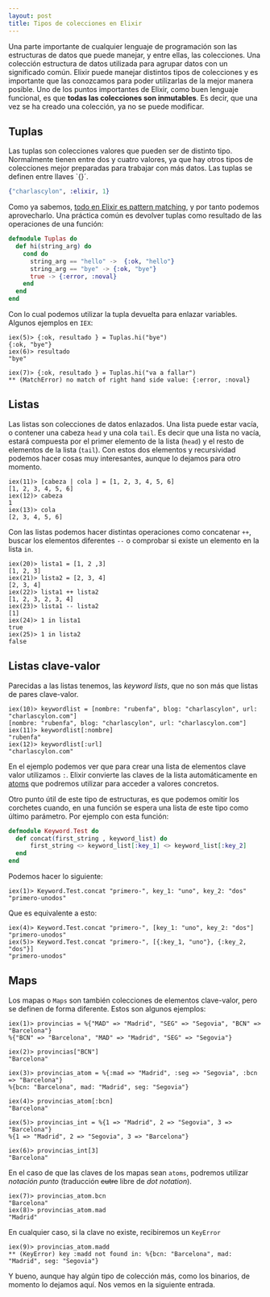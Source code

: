 ```yaml
---
layout: post
title: Tipos de colecciones en Elixir
---
```


Una parte importante de cualquier lenguaje de programación son las estructuras de datos que puede manejar, y entre ellas, las colecciones. Una colección estructura de datos utilizada para agrupar datos
con un significado común. Elixir puede manejar distintos tipos de colecciones y es importante que las conozcamos para poder utilizarlas de la mejor manera posible. Uno de los puntos importantes de 
Elixir, como buen lenguaje funcional, es que **todas las colecciones son inmutables**. Es decir, que una vez se ha creado una colección, ya no se puede modificar.

## Tuplas

Las tuplas son colecciones valores que pueden ser de distinto tipo. Normalmente tienen entre dos y cuatro valores, ya que hay otros tipos de colecciones mejor preparadas para trabajar con más datos. Las
tuplas se definen entre llaves `{}´.

```elixir
{"charlascylon", :elixir, 1}
```

Como ya sabemos, [todo en Elixir es pattern matching](www.charlascylon.com/2016-02-24-Elixir-y-el-pattern-matching), y por tanto podemos aprovecharlo. Una práctica común es devolver tuplas como resultado
de las operaciones de una función:

```elixir
defmodule Tuplas do
  def hi(string_arg) do        
    cond do
      string_arg == "hello" ->  {:ok, "hello"}
      string_arg == "bye" -> {:ok, "bye"}
      true -> {:error, :noval}
    end
  end
end
```
Con lo cual podemos utilizar la tupla devuelta para enlazar variables. Algunos ejemplos en `IEX`:

```
iex(5)> {:ok, resultado } = Tuplas.hi("bye")
{:ok, "bye"}
iex(6)> resultado
"bye"

iex(7)> {:ok, resultado } = Tuplas.hi("va a fallar")
** (MatchError) no match of right hand side value: {:error, :noval}
```

## Listas

Las listas son colecciones de datos enlazados. Una lista puede estar vacía, o contener una cabeza `head` y una cola `tail`. Es decir que una lista no vacía, estará compuesta por el primer elemento de la lista (`head`)
y el resto de elementos de la lista (`tail`). Con estos dos elementos y recursividad podemos hacer cosas muy interesantes, aunque lo dejamos para otro momento.

```
iex(11)> [cabeza | cola ] = [1, 2, 3, 4, 5, 6]
[1, 2, 3, 4, 5, 6]
iex(12)> cabeza
1
iex(13)> cola
[2, 3, 4, 5, 6]
```

Con las listas podemos hacer distintas operaciones como concatenar `++`, buscar los elementos diferentes `--` o comprobar si existe un elemento en la lista `in`.

```
iex(20)> lista1 = [1, 2 ,3]
[1, 2, 3]
iex(21)> lista2 = [2, 3, 4]
[2, 3, 4]
iex(22)> lista1 ++ lista2
[1, 2, 3, 2, 3, 4]
iex(23)> lista1 -- lista2
[1]
iex(24)> 1 in lista1
true
iex(25)> 1 in lista2
false 
```
 
## Listas clave-valor

Parecidas a las listas tenemos, las *keyword lists*, que no son más que listas de pares clave-valor. 

```
iex(10)> keywordlist = [nombre: "rubenfa", blog: "charlascylon", url: "charlascylon.com"]
[nombre: "rubenfa", blog: "charlascylon", url: "charlascylon.com"]
iex(11)> keywordlist[:nombre]
"rubenfa"
iex(12)> keywordlist[:url]
"charlascylon.com"
```

En el ejemplo podemos ver que para crear una lista de elementos clave valor utilizamos `:`. Elixir convierte las claves de la lista automáticamente en [atoms](https://www.charlascylon.com/2016-03-02-los-atoms-en-elixir) que podremos utilizar para acceder a valores
concretos.

Otro punto útil de este tipo de estructuras, es que podemos omitir los corchetes cuando, en una función se espera una lista de este tipo como último parámetro. Por ejemplo con esta función:

```elixir
defmodule Keyword.Test do    
  def concat(first_string , keyword_list) do   
      first_string <> keyword_list[:key_1] <> keyword_list[:key_2]
  end  
end
```

Podemos hacer lo siguiente:

```
iex(1)> Keyword.Test.concat "primero-", key_1: "uno", key_2: "dos"
"primero-unodos" 
```

Que es equivalente a esto:

``` 
iex(4)> Keyword.Test.concat "primero-", [key_1: "uno", key_2: "dos"]
"primero-unodos"
iex(5)> Keyword.Test.concat "primero-", [{:key_1, "uno"}, {:key_2, "dos"}]
"primero-unodos"
```
  
## Maps
 
Los mapas o  `Maps` son también colecciones de elementos clave-valor, pero se definen de forma diferente. Estos son algunos ejemplos:

``` 
iex(1)> provincias = %{"MAD" => "Madrid", "SEG" => "Segovia", "BCN" => "Barcelona"}
%{"BCN" => "Barcelona", "MAD" => "Madrid", "SEG" => "Segovia"}

iex(2)> provincias["BCN"]
"Barcelona"

iex(3)> provincias_atom = %{:mad => "Madrid", :seg => "Segovia", :bcn => "Barcelona"}
%{bcn: "Barcelona", mad: "Madrid", seg: "Segovia"}

iex(4)> provincias_atom[:bcn]
"Barcelona"

iex(5)> provincias_int = %{1 => "Madrid", 2 => "Segovia", 3 => "Barcelona"}
%{1 => "Madrid", 2 => "Segovia", 3 => "Barcelona"}

iex(6)> provincias_int[3]
"Barcelona"
```

En el caso de que las claves de los mapas sean `atoms`, podremos utilizar *notación punto* (traducción ~~cutre~~ libre de *dot notation*).

```
iex(7)> provincias_atom.bcn
"Barcelona"
iex(8)> provincias_atom.mad
"Madrid"
```

En cualquier caso, si la clave no existe, recibiremos un `KeyError`

```
iex(9)> provincias_atom.madd
** (KeyError) key :madd not found in: %{bcn: "Barcelona", mad: "Madrid", seg: "Segovia"}
```

Y bueno, aunque hay algún tipo de colección más, como los binarios, de momento lo dejamos aquí. Nos vemos en la siguiente entrada. 